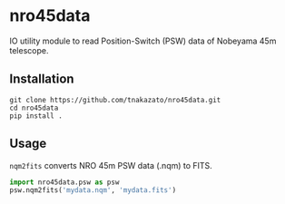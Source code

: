 # nro45data

IO utility module to read Position-Switch (PSW) data of Nobeyama 45m telescope.

## Installation

```
git clone https://github.com/tnakazato/nro45data.git
cd nro45data
pip install .
```

## Usage

`nqm2fits` converts NRO 45m PSW data (.nqm) to FITS.

```python
import nro45data.psw as psw
psw.nqm2fits('mydata.nqm', 'mydata.fits')
```

